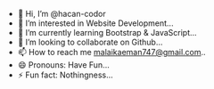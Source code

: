 - 👋 Hi, I’m @hacan-codor
- 👀 I’m interested in Website Development...
- 🌱 I’m currently learning Bootstrap & JavaScript...
- 💞️ I’m looking to collaborate on Github...
- 📫 How to reach me malaikaeman747@gmail.com..
- 😄 Pronouns: Have Fun...
- ⚡ Fun fact: Nothingness...

<!---
hacan-codor/hacan-codor is a ✨ special ✨ repository because its `README.md` (this file) appears on your GitHub profile.
You can click the Preview link to take a look at your changes.
--->
